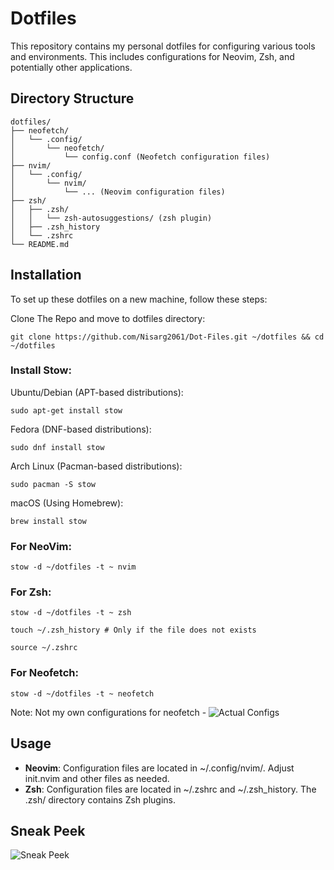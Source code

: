# Dotfiles
This repository contains my personal dotfiles for configuring various tools and environments. This includes configurations for Neovim, Zsh, and potentially other applications.

## Directory Structure

```
dotfiles/
├── neofetch/
│   └── .config/
│       └── neofetch/ 
│           └── config.conf (Neofetch configuration files)
├── nvim/
│   └── .config/
│       └── nvim/ 
│           └── ... (Neovim configuration files)
├── zsh/
│   ├── .zsh/
│   │   └── zsh-autosuggestions/ (zsh plugin)
│   ├── .zsh_history
│   └── .zshrc
└── README.md
```

## Installation
To set up these dotfiles on a new machine, follow these steps:

Clone The Repo and move to dotfiles directory:
```
git clone https://github.com/Nisarg2061/Dot-Files.git ~/dotfiles && cd ~/dotfiles
```

### Install Stow:

Ubuntu/Debian (APT-based distributions):
```
sudo apt-get install stow
```

Fedora (DNF-based distributions):
```
sudo dnf install stow
```

Arch Linux (Pacman-based distributions):
```
sudo pacman -S stow
```

macOS (Using Homebrew):
```
brew install stow
```

### For NeoVim:
```
stow -d ~/dotfiles -t ~ nvim
```

### For Zsh:
```
stow -d ~/dotfiles -t ~ zsh
```

```
touch ~/.zsh_history # Only if the file does not exists
```

```
source ~/.zshrc
```

### For Neofetch:
```
stow -d ~/dotfiles -t ~ neofetch
```
Note: Not my own configurations for neofetch - ![Actual Configs](https://github.com/neuromask/catppuccin-linux-theme)

## Usage
- **Neovim**: Configuration files are located in ~/.config/nvim/. Adjust init.nvim and other files as needed.
- **Zsh**: Configuration files are located in ~/.zshrc and ~/.zsh_history. The .zsh/ directory contains Zsh plugins.


## Sneak Peek
![Sneak Peek](https://github.com/user-attachments/assets/f475c089-86a0-4b1e-b662-7928597d476d)
